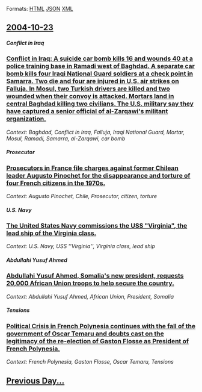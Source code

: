 
Formats: [HTML](2004/10/23/index.html)  [JSON](2004/10/23/index.json)  [XML](2004/10/23/index.xml)  

## [2004-10-23](/news/2004/10/23/index.md)

##### Conflict in Iraq
### [ Conflict in Iraq: A suicide car bomb kills 16 and wounds 40 at a police training base in Ramadi west of Baghdad. A separate car bomb kills four Iraqi National Guard soldiers at a check point in Samarra. Two die and four are injured in U.S. air strikes on Falluja. In Mosul, two Turkish drivers are killed and two wounded when their convoy is attacked. Mortars land in central Baghdad killing two civilians. The U.S. military say they have captured a senior official of al-Zarqawi's militant organization. ](/news/2004/10/23/conflict-in-iraq-a-suicide-car-bomb-kills-16-and-wounds-40-at-a-police-training-base-in-ramadi-west-of-baghdad-a-separate-car-bomb-kills.md)
_Context: Baghdad, Conflict in Iraq, Falluja, Iraqi National Guard, Mortar, Mosul, Ramadi, Samarra, al-Zarqawi, car bomb_

##### Prosecutor
### [ Prosecutors in France file charges against former Chilean leader Augusto Pinochet for the disappearance and torture of four French citizens in the 1970s. ](/news/2004/10/23/prosecutors-in-france-file-charges-against-former-chilean-leader-augusto-pinochet-for-the-disappearance-and-torture-of-four-french-citizens.md)
_Context: Augusto Pinochet, Chile, Prosecutor, citizen, torture_

##### U.S. Navy
### [ The United States Navy commissions the USS "Virginia", the lead ship of the Virginia class. ](/news/2004/10/23/the-united-states-navy-commissions-the-uss-virginia-the-lead-ship-of-the-virginia-class.md)
_Context: U.S. Navy, USS ''Virginia'', Virginia class, lead ship_

##### Abdullahi Yusuf Ahmed
### [ Abdullahi Yusuf Ahmed, Somalia's new president, requests 20,000 African Union troops to help secure the country. ](/news/2004/10/23/abdullahi-yusuf-ahmed-somalia-s-new-president-requests-20-000-african-union-troops-to-help-secure-the-country.md)
_Context: Abdullahi Yusuf Ahmed, African Union, President, Somalia_

##### Tensions
### [ Political Crisis in French Polynesia continues with the fall of the government of Oscar Temaru and doubts cast on the legitimacy of the re-election of Gaston Flosse as President of French Polynesia. ](/news/2004/10/23/political-crisis-in-french-polynesia-continues-with-the-fall-of-the-government-of-oscar-temaru-and-doubts-cast-on-the-legitimacy-of-the-re.md)
_Context: French Polynesia, Gaston Flosse, Oscar Temaru, Tensions_

## [Previous Day...](/news/2004/10/22/index.md)

